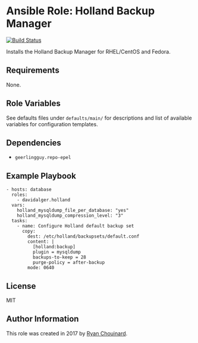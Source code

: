 # Ansible Role: Holland Backup Manager

[![Build Status](https://travis-ci.org/davidalger/ansible-role-holland.svg?branch=master)](https://travis-ci.org/davidalger/ansible-role-holland)

Installs the Holland Backup Manager for RHEL/CentOS and Fedora.

## Requirements

None.

## Role Variables

See defaults files under `defaults/main/` for descriptions and list of available variables for configuration templates.

## Dependencies

* `geerlingguy.repo-epel`

## Example Playbook

    - hosts: database
      roles:
        - davidalger.holland
      vars:
        holland_mysqldump_file_per_database: "yes"
        holland_mysqldump_compression_level: "3"
      tasks:
        - name: Configure Holland default backup set
          copy:
            dest: /etc/holland/backupsets/default.conf
            content: |
              [holland:backup]
              plugin = mysqldump
              backups-to-keep = 28
              purge-policy = after-backup
            mode: 0640

## License

MIT

## Author Information

This role was created in 2017 by [Ryan Chouinard](https://www.ryanchouinard.com/).
